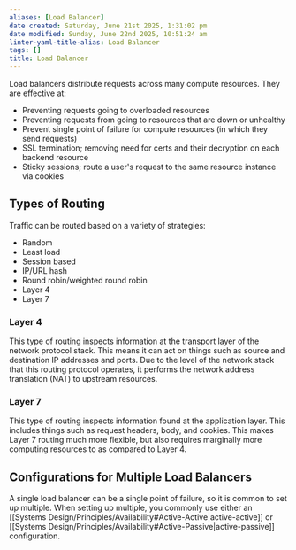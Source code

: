 ```yaml
---
aliases: [Load Balancer]
date created: Saturday, June 21st 2025, 1:31:02 pm
date modified: Sunday, June 22nd 2025, 10:51:24 am
linter-yaml-title-alias: Load Balancer
tags: []
title: Load Balancer
---
```


Load balancers distribute requests across many compute resources. They are effective at:

- Preventing requests going to overloaded resources
- Preventing requests from going to resources that are down or unhealthy
- Prevent single point of failure for compute resources (in which they send requests)
- SSL termination; removing need for certs and their decryption on each backend resource
- Sticky sessions; route a user's request to the same resource instance via cookies

## Types of Routing

Traffic can be routed based on a variety of strategies:

- Random
- Least load
- Session based
- IP/URL hash
- Round robin/weighted round robin
- Layer 4
- Layer 7

### Layer 4

This type of routing inspects information at the transport layer of the network protocol stack. This means it can act on things such as source and destination IP addresses and ports. Due to the level of the network stack that this routing protocol operates, it performs the network address translation (NAT) to upstream resources.

### Layer 7

This type of routing inspects information found at the application layer. This includes things such as request headers, body, and cookies. This makes Layer 7 routing much more flexible, but also requires marginally more computing resources to as compared to Layer 4.

## Configurations for Multiple Load Balancers

A single load balancer can be a single point of failure, so it is common to set up multiple. When setting up multiple, you commonly use either an [[Systems Design/Principles/Availability#Active-Active|active-active]] or [[Systems Design/Principles/Availability#Active-Passive|active-passive]] configuration.
